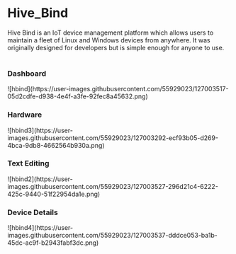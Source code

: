 # Hive_Bind
Hive Bind is an IoT device management platform which allows users to maintain a fleet of Linux and Windows devices from anywhere. It was originally designed for developers but is simple enough for anyone to use.
<br><br>

<h3>Dashboard</h3>
![hbind](https://user-images.githubusercontent.com/55929023/127003517-05d2cdfe-d938-4e4f-a3fe-92fec8a45632.png)
<br>


<h3>Hardware</h3>
![hbind3](https://user-images.githubusercontent.com/55929023/127003292-ecf93b05-d269-4bca-9db8-4662564b930a.png)
<br>


<h3>Text Editing</h3>
![hbind2](https://user-images.githubusercontent.com/55929023/127003527-296d21c4-6222-425c-9440-51f22954da1e.png)
<br>

<h3>Device Details</h3>
![hbind4](https://user-images.githubusercontent.com/55929023/127003537-dddce053-ba1b-45dc-ac9f-b2943fabf3dc.png)<br>
